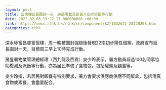 ```yaml
---
layout: post
title: 富悅樓延長圍封一天　房屋署動員逾百人安排派飯等行動
date: 2022-02-08 19:27:17.000000000 +08:00
link: https://news.rthk.hk/rthk/ch/component/k2/1632621-20220208.htm
categories: rthk
---
```


深水埗富昌邨富悅樓，周一晚被圍封強檢後發現22宗初步陽性個案，政府宣布延長圍封一天，目標周三早上10時完成行動。

房屋署物業管理總經理（西九龍及西貢）麥少玲表示，署方動員超過100名同事協助檢測及派飯等行動，亦為居民準備了食物包，包括罐頭及麵食等。

麥少玲指，若居民對飯餐有特別要求，署方會要求供應商供應不同飯盒，包括清真食物或素餐，會盡量配合。
